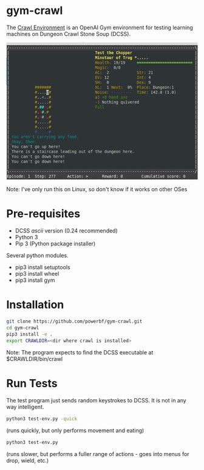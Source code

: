# gym-crawl

The [Crawl Environment](https://github.com/powerbf/gym-crawl) is an OpenAI Gym environment for testing learning machines on Dungeon Crawl Stone Soup (DCSS).

![](quick-test.gif)

Note: I've only run this on Linux, so don't know if it works on other OSes

# Pre-requisites
* DCSS *ascii* version (0.24 recommended)
* Python 3
* Pip 3 (Python package installer)

Several python modules.  
* pip3 install setuptools
* pip3 install wheel
* pip3 install gym

# Installation

```bash
git clone https://github.com/powerbf/gym-crawl.git
cd gym-crawl
pip3 install -e .
export CRAWLDIR=<dir where crawl is installed>
```
Note: The program expects to find the DCSS executable at $CRAWLDIR/bin/crawl

# Run Tests
The test program just sends random keystrokes to DCSS. It is not in any way intelligent.
```bash
python3 test-env.py -quick
```
(runs quickly, but only performs movement and eating)
```bash
python3 test-env.py
```
(runs slower, but performs a fuller range of actions - goes into menus for drop, wield, etc.)

